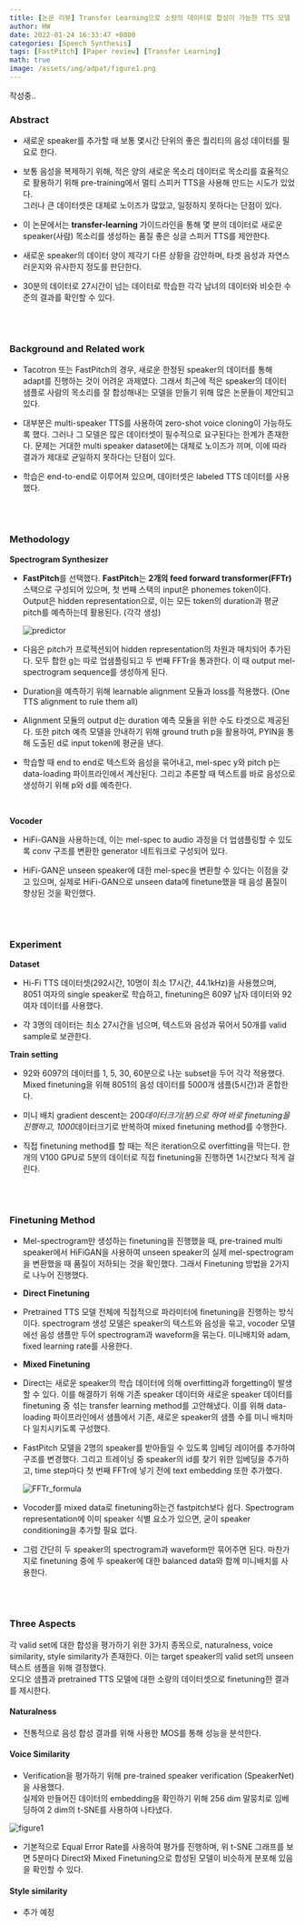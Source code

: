 ```yaml
---
title: [논문 리뷰] Transfer Learning으로 소량의 데이터로 합성이 가능한 TTS 모델 (Adapting TTS Models For New Speakers Using Transfer Learning)
author: HW
date: 2022-01-24 16:33:47 +0800
categories: [Speech Synthesis]
tags: [FastPitch] [Paper review] [Transfer Learning]
math: true
image: /assets/img/adpat/figure1.png
---
```


 

작성중..

### **Abstract**

- 새로운 speaker를 추가할 때 보통 몇시간 단위의 좋은 퀄리티의 음성 데이터를 필요로 한다. 

- 보통 음성을 복제하기 위해, 적은 양의 새로운 목소리 데이터로 목소리를 효율적으로 활용하기 위해 pre-training에서 멀티 스피커 TTS을 사용해 만드는 시도가 있었다.<BR>
  그러나 큰 데이터셋은 대체로 노이즈가 많았고, 일정하지 못하다는 단점이 있다.

- 이 논문에서는 **transfer-learning** 가이드라인을 통해 몇 분의 데이터로 새로운 speaker(사람) 목소리를 생성하는 품질 좋은 싱글 스피커 TTS를 제안한다.

- 새로운 speaker의 데이터 양이 제각기 다른 상황을 감안하며, 타겟 음성과 자연스러운지와 유사한지 정도를 판단한다.

- 30분의 데이터로 27시간이 넘는 데이터로 학습한 각각 남녀의 데이터와 비슷한 수준의 결과를 확인할 수 있다. 

  <br><br>

### **Background and Related work**

- Tacotron 또는 FastPitch의 경우, 새로운 한정된 speaker의 데이터를 통해 adapt를 진행하는 것이 어려운 과제였다. 그래서 최근에 적은 speaker의 데이터 샘플로 사람의 목소리를 잘 합성해내는 모델을 만들기 위해 많은 논문들이 제안되고 있다.

- 대부분은 multi-speaker TTS를 사용하여 zero-shot voice cloning이 가능하도록 했다.
   그러나 그 모델은 많은 데이터셋이 필수적으로 요구된다는 한계가 존재한다.
   문제는 거대한 multi speaker dataset에는 대체로 노이즈가 끼며, 이에 따라 결과가 제대로 균일하지 못하다는 단점이 있다.

- 학습은 end-to-end로 이루어져 있으며, 데이터셋은 labeled TTS 데이터를 사용했다.

  <br><br>

### **Methodology**

**Spectrogram Synthesizer** 

- **FastPitch**를 선택했다. **FastPitch**는 **2개의 feed forward transformer(FFTr)** 스택으로 구성되어 있으며, 첫 번째 스택의 input은 phonemes token이다. Output은 hidden representation으로, 이는 모든 token의 duration과 평균 pitch를 예측하는데 활용된다. (각각 생성)

  ![predictor](/assets/img/adpat/predictor.png)

- 다음은 pitch가 프로젝션되어 hidden representation의 차원과 매치되어 추가된다.
   모두 합한 g는 따로 업샘플링되고 두 번째 FFTr을 통과한다. 이 때 output mel-spectrogram sequence를 생성하게 된다.

- Duration을 예측하기 위해 learnable alignment 모듈과 loss를 적용했다. (One TTS alignment to rule them all) 

- Alignment 모듈의 output d는 duration 예측 모듈을 위한 수도 타겟으로 제공된다.
   또한 pitch 예측 모델을 안내하기 위해 ground truth p을 활용하여, PYIN을 통해 도출된 d로 input token에 평균을 낸다.

- 학습할 때 end to end로 텍스트와 음성을 묶어내고, mel-spec y와 pitch p는 data-loading 파이프라인에서 계산된다.
   그리고 추론할 때 텍스트를 바로 음성으로 생성하기 위해 p와 d를 예측한다. 

  <br>

**Vocoder**

- HiFi-GAN을 사용하는데, 이는 mel-spec to audio 과정을 더 업샘플링할 수 있도록 conv 구조를 변환한 generator 네트워크로 구성되어 있다.

- HiFi-GAN은 unseen speaker에 대한 mel-spec을 변환할 수 있다는 이점을 갖고 있으며, 실제로 HiFi-GAN으로 unseen data에 finetune했을 때 음성 품질이 향상된 것을 확인했다.

  <br><br>

### **Experiment**

**Dataset**

- Hi-Fi TTS 데이터셋(292시간, 10명이 최소 17시간, 44.1kHz)을 사용했으며, 8051 여자의 single speaker로 학습하고, finetuning은 6097 남자 데이터와 92 여자 데이터를 사용했다.

- 각 3명의 데이터는 최소 27시간을 넘으며, 텍스트와 음성과 묶어서 50개를 valid sample로 보관한다.

**Train setting**

- 92와 6097의 데이터를 1, 5, 30, 60분으로 나눈 subset을 두어 각각 적용했다. 
   Mixed finetuning을 위해 8051의 음성 데이터를 5000개 샘플(5시간)과 혼합한다.

- 미니 배치 gradient descent는 200*데이터크기(분)으로 하여 바로 finetuning을 진행하고, 1000*데이터크기로 반복하여 mixed finetuning method를 수행한다.

- 직접 finetuning method를 할 때는 적은 iteration으로 overfitting을 막는다.
   한 개의 V100 GPU로 5분의 데이터로 직접 finetuning을 진행하면 1시간보다 적게 걸린다.

 <br><br>

### **Finetuning Method**

- Mel-spectrogram만 생성하는 finetuning을 진행했을 때, pre-trained multi speaker에서 HiFiGAN을 사용하여 unseen speaker의 실제 mel-spectrogram을 변환했을 때 품질이 저하되는 것을 확인했다. 그래서 Finetuning 방법을 2가지로 나누어 진행했다.

- **Direct Finetuning**

- Pretrained TTS 모델 전체에 직접적으로 파라미터에 finetuning을 진행하는 방식이다.
   spectrogram 생성 모델은 speaker의 텍스트와 음성을 묶고, vocoder 모델에선 음성 샘플만 두어 spectrogram과 waveform을 묶는다. 미니배치와 adam, fixed learning rate를 사용한다.

- **Mixed Finetuning**

- Direct는 새로운 speaker의 학습 데이터에 의해 overfitting과 forgetting이 발생할 수 있다.
   이를 해결하기 위해 기존 speaker 데이터와 새로운 speaker 데이터를 finetuning 중 섞는 transfer learning method를 고안해냈다. 이를 위해 data-loading 파이프라인에서 샘플에서 기존, 새로운 speaker의 샘플 수를 미니 배치마다 일치시키도록 구성했다.

- FastPitch 모델을 2명의 speaker를 받아들일 수 있도록 임베딩 레이어를 추가하여 구조를 변경했다. 그리고 트레이닝 중 speaker의 id를 찾기 위한 임베딩을 추가하고, time step마다 첫 번째 FFTr에 넣기 전에 text embedding 또한 추가했다.

  ![FFTr_formula](/assets/img/adpat/FFTr_formula.png)

- Vocoder를 mixed data로 finetuning하는건 fastpitch보다 쉽다. Spectrogram representation에 이미 speaker 식별 요소가 있으면, 굳이 speaker conditioning을 추가할 필요 없다.

- 그럼 간단히 두 speaker의 spectrogram과 waveform만 묶어주면 된다. 마찬가지로 finetuning 중에 두 speaker에 대한 balanced data와 함께 미니배치를 사용한다.

<br><br>

### **Three Aspects**<br>

각 valid set에 대한 합성을 평가하기 위한 3가지 종목으로, naturalness, voice similarity, style similarity가 존재한다. 이는 target speaker의 valid set의 unseen 텍스트 샘플을 위해 결정했다.<br>
오디오 샘플과 pretrained TTS 모델에 대한 소량의 데이터셋으로 finetuning한 결과를 제시한다.<br>

#### **Naturalness**
- 전통적으로 음성 합성 결과를 위해 사용한 MOS를 통해 성능을 분석한다.
  <br>

#### **Voice Similarity**
- Verification을 평가하기 위해 pre-trained speaker verification (SpeakerNet)을 사용했다. <br>
  실제와 만들어진 데이터의 embedding을 확인하기 위해 256 dim 말뭉치로 임베딩하여 2 dim의 t-SNE를 사용하여 나타냈다.<br>

![figure1](/assets/img/adpat/figure1.png)<br>

- 기본적으로 Equal Error Rate를 사용하여 평가를 진행하며, 위 t-SNE 그래프를 보면 5분마다 Direct와 Mixed Finetuning으로 합성된 모델이 비슷하게 분포해 있음을 확인할 수 있다. 
  <br>

#### **Style similarity**

- 추가 예정